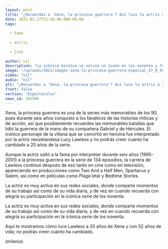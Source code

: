 ```yaml
---
layout: post
title: "¿Recuerdas a 'Xena, la princesa guerrera'? Así luce la actriz a 20 años de la serie"
date: 2021-01-27T22:58:00.000-06:00
tags:
  
  - Fama
  
  - actriz
  
  - Cine
  
author: nil
description: "La icónica heroína se volvió un ícono en los noventa y fue interpretada por la actriz neozelandesa Lucy Lawless. "
image: "/uploads/2021/images-xena-la-princesa-guerrera-especial_27_0_506_315.jpg"
video: "nil"
audio: "nil"
alt: "¿Recuerdas a 'Xena, la princesa guerrera'? Así luce la actriz a 20 años de la serie"
front: false
section: "Espectáculos"
news_id: 182506
---
```


Xena, la princesa guerrera es una de la series más memorables de los 90, pues durante seis años conquistó a los fanáticos de las historias míticas y de acción, así que posiblemente recuerdes las memorables batallas que lidió la guerrera de la mano de su compañera Gabriel y de Hércules. El icónico personaje de la villana que se convirtió en heroína fue interpretado por la actriz neozelandesa Lucy Lawless y no podrás creer cuánto ha cambiado a 20 años de la serie. 

Aunque la actriz saltó a la fama por interpretar durante seis años (1995-2001) a la princesa guerrera en la serie de 134 episodios, la carrera de Lawless continuó después de eso tanto en cine como en televisión, apareciendo en producciones como Two And a Half Men, Spartacus y Salem, así como en películas como Plaga letal y Bedtime Stories.

La actriz es muy activa en sus redes sociales, donde comparte momentos de su trabajo así como de su vida diaria, y de vez en cuando recuerda con alegría su participación en la icónica serie de los noventa.  

La actriz es muy activa en sus redes sociales, donde comparte momentos de su trabajo así como de su vida diaria, y de vez en cuando recuerda con alegría su participación en la icónica serie de los noventa.  

Aquí te mostramos cómo luce Lawless a 20 años de Xena y con 52 años de vida; no podrás creer cuánto ha cambiado. 

(milenio)